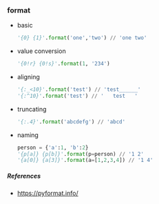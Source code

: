 ### format

- basic

  ```python
  '{0} {1}'.format('one','two') // 'one two'
  ```

- value conversion

  ```python
  '{0!r} {0!s}'.format(1, '234')
  ```

- aligning

  ```python
  '{:_<10}'.format('test') // 'test______'
  '{:^10}'.format('test') // '   test   '
  ```

- truncating

  ```python
  '{:.4}'.format('abcdefg') // 'abcd'
  ```

- naming

  ```python
  person = {'a':1, 'b':2}
  '{p[a]} {p[b]}'.format(p=person) // '1 2'
  '{a[0]} {a[3]}'.format(a=[1,2,3,4]) // '1 4'
  ```

##### References

- https://pyformat.info/

